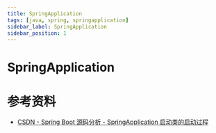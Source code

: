 ```yaml
---
title: SpringApplication
tags: [java, spring, springapplication]
sidebar_label: SpringApplication
sidebar_position: 1
---
```


# SpringApplication

# 参考资料

* [CSDN - Spring Boot 源码分析 - SpringApplication 启动类的启动过程](https://www.cnblogs.com/lifullmoon/p/14957434.html)